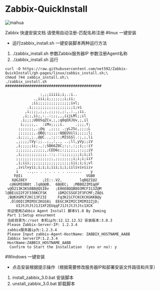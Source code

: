 # Zabbix-QuickInstall
![mahua](http://image.lxway.com/upload/c/90/c90ec90564a371aba08fb39d7bd96ff7_thumb.jpg)

Zabbix 快速安装文档
请使用自动注册-匹配名称注册
#linux 一键安装
* 运行zabbix_install.sh 一键安装脚本两种运行方法
1. ./zabbix_install.sh 参数Zabbix服务器IP 参数注册Agent名称
2. ./zabbix_install.sh 运行
```
curl -O https://raw.githubusercontent.com/net592/Zabbix-QuickInstall/gh-pages/linux/zabbix_install.sh;\
chmod 744 zabbix_install.sh;\
./zabbix_install.sh
############################################
                                             
                :,;;iiiii;i;.:i..            
             .,iii;i;;;;;;;i;ii;             
            ;ii;;;;;;;;;;;;;;;ivl;           
          .i;;;;;;;;;;;;;;;;;;;i;vi          
         ,i;;;;,;,;,;;;;;,;:,.:.,;ii.        
        ,i;;,ii;,:..:;;;,,,iijLMl;;il        
       .i;;;;UDOSqZCv,;,;q8qOXJUv,;,il       
       i;;;;;,.  :iMv;;;;i.     .;;;,Y;      
      ;;;;;;;,.;@q  ,;;;; .;yL2Sc,;;;;L      
      ;;;;;;;,.@B@;:;;;;:Q@@2Uili;;;;;l;     
     .i;;;;,;.,@@C..,:;::;MISSSl.:;,;,li     
     ,;;;;;lVy:;;..;,,:,., ..;ll,yVy;;iV     
     ,i;;;;;ii;.,:;SB66Z8C;:;:,:;;i;;:iY     
     ;;;;;;;,;;;;;,;CED6c;:;;;;;,;:;;;iV     
     ,i;;;;;;;;;;;;.::;.::;;;;;;;;i;i;il     
     ;;;;;;;;;;;;;;;;;,;;;;;;;;i;i;i;iiY     
     ,i;iii;;;;;;;;;;;;;;;;;;;iii;i;i;vl     
     ,ivilvyii;i;i;i;iii;i;i;iiliviviiiv     
     i    ..,.. . . . . . . .......    y     
    F@Ii                             VGB0    
   X@GZ8EY       ;2I::.V2,        lqBQZI@2   
  c@6GMIOB8t .lq8@@B.  6B@EC;  ;MBBQ2IMIq@F  
 v@D213K3KS8B8@QSI8v   ;E06EBQQB8O3MCF313Z@M 
l@BEiU22F2F330KCFSK     iDM2CSSGF2F3FCMF;Z8@i
 ;B@KXGMCF2KC13F23I     Fq3K21CFCKCKCKGKKB@y 
  .DlOOICIMIM3CIKGS8i  EEGC3KIMICIMIM32ZjD;  
     UIJtJtJtJ1J1XF2EUqqFJ1JtJtJtJtc1XCK     
 欢迎使用Zabbix Agent Install 脚本V1.0 By Zeming
 Part 1:Setup envurment 
 当前目录为:/root 本机ip为:12.12.12.52 安装版本:3.0.3
 Please Zabbix-Server-IP: 1.2.3.4
 zabbix服务器ip为:1.2.3.4 
 Please Input zabbix-Agent-HostName: ZABBIX_HOSTNAME_AABB
 Zabbix ServerIP:1.2.3.4 
 HostName:ZABBIX_HOSTNAME_AABB 
  Confirm to Start the Installation  (yes or no): y
```
#Windows 一键安装
* 点击安装根据提示操作（根据需要修改服务器IP和部署安装文件路径和共享）

1. install_zabbix_3.0.bat  安装脚本
2. unstall_zabbix_3.0.bat  卸载脚本
